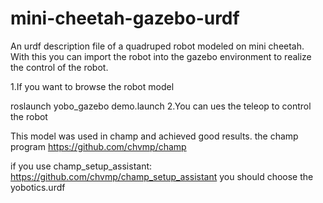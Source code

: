 # mini-cheetah-gazebo-urdf
An urdf description file of a quadruped robot modeled on mini cheetah. With this you can import the robot into the gazebo environment to realize the control of the robot.

1.If you want to browse the robot model

  roslaunch yobo_gazebo demo.launch
2.You can ues the teleop to control the robot

This model was used in champ and achieved good results.
the champ program https://github.com/chvmp/champ

if you use champ_setup_assistant:   https://github.com/chvmp/champ_setup_assistant
you should choose the yobotics.urdf


